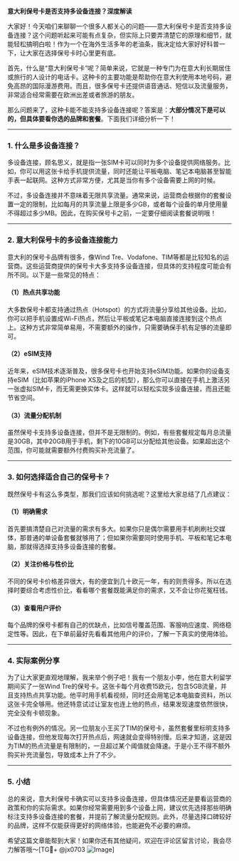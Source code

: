 **意大利保号卡是否支持多设备连接？深度解读**

大家好！今天咱们来聊聊一个很多人都关心的问题——意大利保号卡是否支持多设备连接？这个问题听起来可能有点复杂，但实际上只要弄清楚它的原理和细节，就能轻松搞明白啦！作为一个在海外生活多年的老油条，我决定给大家好好科普一下，让大家在选择保号卡时心里更有底。

首先，什么是“意大利保号卡”呢？简单来说，它就是一种专门为在意大利长期居住或旅行的人设计的电话卡。这种卡的主要功能是帮助你在意大利使用本地号码，避免高昂的国际漫游费用。而且，很多保号卡还提供语音通话、短信以及流量服务，非常适合经常需要在欧洲出差或者旅游的朋友。

那么问题来了，这种卡能不能支持多设备连接呢？答案是：**大部分情况下是可以的，但具体要看你选的品牌和套餐**。下面我们详细分析一下！

---

### **1. 什么是多设备连接？**
多设备连接，顾名思义，就是指一张SIM卡可以同时为多个设备提供网络服务。比如，你可以用这张卡给手机提供流量，同时还能让平板电脑、笔记本电脑甚至智能手表一起联网。这种方式非常方便，尤其是当你有多个设备需要上网的时候。

不过，多设备连接并不意味着无限共享流量。通常来说，运营商会根据你的套餐设置一定的限制，比如每月的共享流量上限是多少GB，或者每个设备的单月使用量不得超过多少MB。因此，在购买保号卡之前，一定要仔细阅读套餐说明哦！

---

### **2. 意大利保号卡的多设备连接能力**
意大利的保号卡品牌有很多，像Wind Tre、Vodafone、TIM等都是比较知名的运营商。这些运营商提供的保号卡大多支持多设备连接，但具体的支持程度可能会有所不同。以下是一些常见的特点：

#### （1）热点共享功能
大多数保号卡都支持通过热点（Hotspot）的方式将流量分享给其他设备。比如，你可以把手机设置成Wi-Fi热点，然后让平板或笔记本电脑直接连接到这个热点上。这种方式非常简单易用，不需要额外的操作，只需要确保手机有足够的流量即可。

#### （2）eSIM支持
近年来，eSIM技术逐渐普及，很多保号卡也开始支持eSIM功能。如果你的设备支持eSIM（比如苹果的iPhone XS及之后的机型），那么你可以直接在手机上激活另一张虚拟SIM卡，而无需更换实体卡。这样就可以轻松实现多设备连接，而且还能节省空间。

#### （3）流量分配机制
虽然保号卡支持多设备连接，但并不是无限制的。例如，有些套餐规定每月总流量是30GB，其中20GB用于手机，剩下的10GB可以分配给其他设备。如果超出这个范围，你可能就需要额外付费购买补充流量了。

---

### **3. 如何选择适合自己的保号卡？**
既然保号卡有这么多类型，那我们应该如何挑选呢？这里给大家总结了几点建议：

#### （1）明确需求
首先要搞清楚自己对流量的需求有多大。如果你只是偶尔需要用手机刷刷社交媒体，那普通的单设备套餐就够用了；但如果你需要同时使用手机、平板和笔记本电脑，那就得选择支持多设备连接的套餐。

#### （2）关注价格与性价比
不同的保号卡价格差异很大，有的便宜到几十欧元一年，有的则贵得多。所以在选择时要综合考虑性价比，看看哪个套餐既能满足你的需求，又不会让你花冤枉钱。

#### （3）查看用户评价
每个品牌的保号卡都有自己的优缺点，比如信号覆盖范围、客服响应速度、网络稳定性等。因此，在下单前最好先看看其他用户的评价，了解一下真实的使用体验。

---

### **4. 实际案例分享**
为了让大家更直观地理解，我来举个例子吧！我有一个朋友小李，他在意大利留学期间买了一张Wind Tre的保号卡。这张卡每个月收费15欧元，包含5GB流量，并且支持热点共享功能。他平时用手机看视频，同时还会用笔记本电脑查资料，所以这张卡完全够用。他还特意试过让室友也连上他的热点，结果发现速度依然很快，完全没有卡顿现象。

不过也有例外的情况。另一位朋友小王买了TIM的保号卡，虽然套餐里标明支持多设备连接，但他发现每次打开热点后，网速就会变得特别慢。后来才知道，这是因为TIM的热点流量是有限制的，一旦超过某个阈值就会降速。于是小王不得不额外购买补充流量包，导致成本上升了不少。

---

### **5. 小结**
总的来说，意大利保号卡确实可以支持多设备连接，但具体情况还是要看运营商的政策和你的实际需求。如果你经常需要用到多个设备上网，建议优先选择那些明确标注支持多设备连接的套餐，并提前了解流量分配规则。此外，尽量选择口碑较好的品牌，这样不仅能获得更好的网络体验，也能避免不必要的麻烦。

希望这篇文章能帮到大家！如果你还有其他疑问，欢迎在评论区留言讨论，我会尽力解答哦～[TG💪+ @jx0703 ![Image](https://github.com/user-attachments/assets/dbca1d08-cadb-493c-b0ec-ad6f7a83f270)]